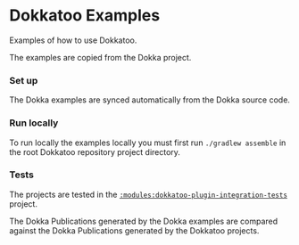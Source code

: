 # Dokkatoo Examples

Examples of how to use Dokkatoo.

The examples are copied from the Dokka project.

### Set up

The Dokka examples are synced automatically from the Dokka source code.

### Run locally

To run locally the examples locally you must first run `./gradlew assemble`
in the root Dokkatoo repository project directory.

### Tests

The projects are tested in the
[`:modules:dokkatoo-plugin-integration-tests`](./../modules/dokkatoo-plugin-integration-tests/)
project.

The Dokka Publications generated by the Dokka examples are compared against the Dokka
Publications generated by the Dokkatoo projects.
